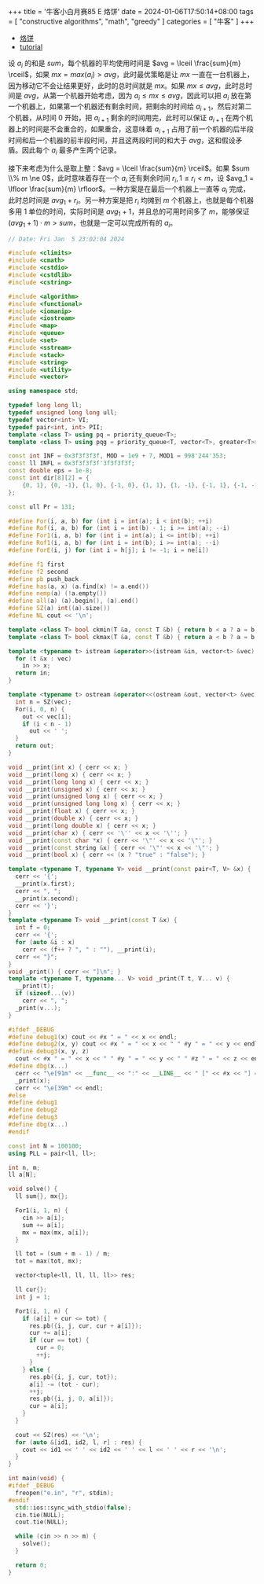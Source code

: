 +++
title = '牛客小白月赛85 E 烙饼'
date = 2024-01-06T17:50:14+08:00
tags = [ "constructive algorithms", "math", "greedy" ]
categories = [ "牛客" ]
+++

- [烙饼](https://ac.nowcoder.com/acm/contest/72980/E)
- [tutorial](https://ac.nowcoder.com/discuss/1248427?type=101&order=0&pos=5&page=0&channel=-1&source_id=1)

设 $a_i$ 的和是 $sum$，每个机器的平均使用时间是 $avg = \lceil \frac{sum}{m} \rceil$，如果 $mx = max(a_i) > avg$，此时最优策略是让 $mx$ 一直在一台机器上，因为移动它不会让结果更好，此时的总时间就是 $mx$。如果 $mx \le avg$，此时总时间是 $avg$，从第一个机器开始考虑，因为 $a_i \le mx \le avg$，因此可以把 $a_i$ 放在第一个机器上，如果第一个机器还有剩余时间，把剩余的时间给 $a_{i + 1}$，然后对第二个机器，从时间 $0$ 开始，把 $a_{i + 1}$ 剩余的时间用完，此时可以保证 $a_{i + 1}$ 在两个机器上的时间是不会重合的，如果重合，这意味着 $a_{i + 1}$ 占用了前一个机器的后半段时间和后一个机器的前半段时间，并且这两段时间的和大于 $avg$，这和假设矛盾。因此每个 $a_i$ 最多产生两个记录。

接下来考虑为什么是取上整：$avg = \lceil \frac{sum}{m} \rceil$。如果 $sum \\% m \ne 0$，此时意味着存在一个 $a_i$ 还有剩余时间 $r_i, 1 \le r_i \lt m$，设 $avg_1 = \lfloor \frac{sum}{m} \rfloor$。一种方案是在最后一个机器上一直等 $a_i$ 完成，此时总时间是 $avg_1 + r_i$。另一种方案是把 $r_i$ 均摊到 $m$ 个机器上，也就是每个机器多用 $1$ 单位的时间，实际时间是 $avg_1 + 1$，并且总的可用时间多了 $m$，能够保证 $(avg_1 + 1) \cdot m \gt sum$，也就是一定可以完成所有的 $a_i$。

```cpp
// Date: Fri Jan  5 23:02:04 2024

#include <climits>
#include <cmath>
#include <cstdio>
#include <cstdlib>
#include <cstring>

#include <algorithm>
#include <functional>
#include <iomanip>
#include <iostream>
#include <map>
#include <queue>
#include <set>
#include <sstream>
#include <stack>
#include <string>
#include <utility>
#include <vector>

using namespace std;

typedef long long ll;
typedef unsigned long long ull;
typedef vector<int> VI;
typedef pair<int, int> PII;
template <class T> using pq = priority_queue<T>;
template <class T> using pqg = priority_queue<T, vector<T>, greater<T>>;

const int INF = 0x3f3f3f3f, MOD = 1e9 + 7, MOD1 = 998'244'353;
const ll INFL = 0x3f3f3f3f'3f3f3f3f;
const double eps = 1e-8;
const int dir[8][2] = {
    {0, 1}, {0, -1}, {1, 0}, {-1, 0}, {1, 1}, {1, -1}, {-1, 1}, {-1, -1},
};

const ull Pr = 131;

#define For(i, a, b) for (int i = int(a); i < int(b); ++i)
#define Rof(i, a, b) for (int i = int(b) - 1; i >= int(a); --i)
#define For1(i, a, b) for (int i = int(a); i <= int(b); ++i)
#define Rof1(i, a, b) for (int i = int(b); i >= int(a); --i)
#define ForE(i, j) for (int i = h[j]; i != -1; i = ne[i])

#define f1 first
#define f2 second
#define pb push_back
#define has(a, x) (a.find(x) != a.end())
#define nemp(a) (!a.empty())
#define all(a) (a).begin(), (a).end()
#define SZ(a) int((a).size())
#define NL cout << '\n';

template <class T> bool ckmin(T &a, const T &b) { return b < a ? a = b, 1 : 0; }
template <class T> bool ckmax(T &a, const T &b) { return a < b ? a = b, 1 : 0; }

template <typename t> istream &operator>>(istream &in, vector<t> &vec) {
  for (t &x : vec)
    in >> x;
  return in;
}

template <typename t> ostream &operator<<(ostream &out, vector<t> &vec) {
  int n = SZ(vec);
  For(i, 0, n) {
    out << vec[i];
    if (i < n - 1)
      out << ' ';
  }
  return out;
}

void __print(int x) { cerr << x; }
void __print(long x) { cerr << x; }
void __print(long long x) { cerr << x; }
void __print(unsigned x) { cerr << x; }
void __print(unsigned long x) { cerr << x; }
void __print(unsigned long long x) { cerr << x; }
void __print(float x) { cerr << x; }
void __print(double x) { cerr << x; }
void __print(long double x) { cerr << x; }
void __print(char x) { cerr << '\'' << x << '\''; }
void __print(const char *x) { cerr << '\"' << x << '\"'; }
void __print(const string &x) { cerr << '\"' << x << '\"'; }
void __print(bool x) { cerr << (x ? "true" : "false"); }

template <typename T, typename V> void __print(const pair<T, V> &x) {
  cerr << '{';
  __print(x.first);
  cerr << ", ";
  __print(x.second);
  cerr << '}';
}
template <typename T> void __print(const T &x) {
  int f = 0;
  cerr << '{';
  for (auto &i : x)
    cerr << (f++ ? ", " : ""), __print(i);
  cerr << "}";
}
void _print() { cerr << "]\n"; }
template <typename T, typename... V> void _print(T t, V... v) {
  __print(t);
  if (sizeof...(v))
    cerr << ", ";
  _print(v...);
}

#ifdef _DEBUG
#define debug1(x) cout << #x " = " << x << endl;
#define debug2(x, y) cout << #x " = " << x << " " #y " = " << y << endl;
#define debug3(x, y, z)                                                        \
  cout << #x " = " << x << " " #y " = " << y << " " #z " = " << z << endl;
#define dbg(x...)                                                              \
  cerr << "\e[91m" << __func__ << ":" << __LINE__ << " [" << #x << "] = [";    \
  _print(x);                                                                   \
  cerr << "\e[39m" << endl;
#else
#define debug1
#define debug2
#define debug3
#define dbg(x...)
#endif

const int N = 100100;
using PLL = pair<ll, ll>;

int n, m;
ll a[N];

void solve() {
  ll sum{}, mx{};

  For1(i, 1, n) {
    cin >> a[i];
    sum += a[i];
    mx = max(mx, a[i]);
  }

  ll tot = (sum + m - 1) / m;
  tot = max(tot, mx);

  vector<tuple<ll, ll, ll, ll>> res;

  ll cur{};
  int j = 1;

  For1(i, 1, n) {
    if (a[i] + cur <= tot) {
      res.pb({i, j, cur, cur + a[i]});
      cur += a[i];
      if (cur == tot) {
        cur = 0;
        ++j;
      }
    } else {
      res.pb({i, j, cur, tot});
      a[i] -= (tot - cur);
      ++j;
      res.pb({i, j, 0, a[i]});
      cur = a[i];
    }
  }

  cout << SZ(res) << '\n';
  for (auto &[id1, id2, l, r] : res) {
    cout << id1 << ' ' << id2 << ' ' << l << ' ' << r << '\n';
  }
}

int main(void) {
#ifdef _DEBUG
  freopen("e.in", "r", stdin);
#endif
  std::ios::sync_with_stdio(false);
  cin.tie(NULL);
  cout.tie(NULL);

  while (cin >> n >> m) {
    solve();
  }

  return 0;
}
```
